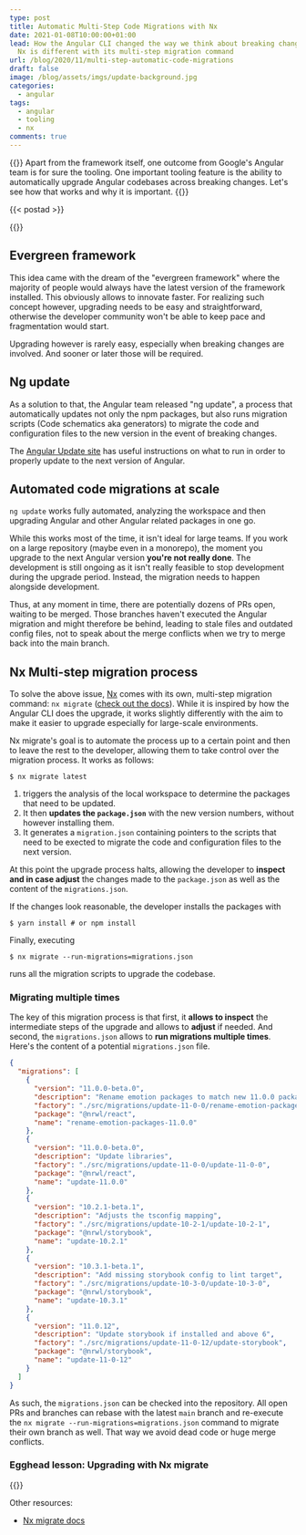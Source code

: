 ```yaml
---
type: post
title: Automatic Multi-Step Code Migrations with Nx
date: 2021-01-08T10:00:00+01:00
lead: How the Angular CLI changed the way we think about breaking changes & how
  Nx is different with its multi-step migration command
url: /blog/2020/11/multi-step-automatic-code-migrations
draft: false
image: /blog/assets/imgs/update-background.jpg
categories:
  - angular
tags:
  - angular
  - tooling
  - nx
comments: true
---
```

{{<intro>}}
  Apart from the framework itself, one outcome from Google's Angular team is for sure the tooling. One important tooling feature is the ability to automatically upgrade Angular codebases across breaking changes. Let's see how that works and why it is important.
{{</intro>}}

<!--more-->

{{< postad >}}

{{<toc>}}

## Evergreen framework

This idea came with the dream of the "evergreen framework" where the majority of people would always have the latest version of the framework installed. This obviously allows to innovate faster. For realizing such concept however, upgrading needs to be easy and straightforward, otherwise the developer community won't be able to keep pace and fragmentation would start.

Upgrading however is rarely easy, especially when breaking changes are involved. And sooner or later those will be required.

## Ng update

As a solution to that, the Angular team released "ng update", a process that automatically updates not only the npm packages, but also runs migration scripts (Code schematics aka generators) to migrate the code and configuration files to the new version in the event of breaking changes.

The [Angular Update site](https://update.angular.io) has useful instructions on what to run in order to properly update to the next version of Angular.

## Automated code migrations at scale

`ng update` works fully automated, analyzing the workspace and then upgrading Angular and other Angular related packages in one go.

While this works most of the time, it isn't ideal for large teams. If you work on a large repository (maybe even in a monorepo), the moment you upgrade to the next Angular version **you're not really done**. The development is still ongoing as it isn't really feasible to stop development during the upgrade period. Instead, the migration needs to happen alongside development.

Thus, at any moment in time, there are potentially dozens of PRs open, waiting to be merged. Those branches haven't executed the Angular migration and might therefore be behind, leading to stale files and outdated config files, not to speak about the merge conflicts when we try to merge back into the main branch.

## Nx Multi-step migration process

To solve the above issue, [Nx](https://nx.dev) comes with its own, multi-step migration command: `nx migrate` ([check out the docs](https://nx.dev/latest/cli/migrate)). While it is inspired by how the Angular CLI does the upgrade, it works slightly differently with the aim to make it easier to upgrade especially for large-scale environments.

Nx migrate's goal is to automate the process up to a certain point and then to leave the rest to the developer, allowing them to take control over the migration process. It works as follows:

```
$ nx migrate latest
```

1. triggers the analysis of the local workspace to determine the packages that need to be updated. 
1. It then **updates the `package.json`** with the new version numbers, without however installing them.
1. It generates a `migration.json` containing pointers to the scripts that need to be exected to migrate the code and configuration files to the next version.

At this point the upgrade process halts, allowing the developer to **inspect and in case adjust** the changes made to the `package.json` as well as the content of the `migrations.json`.

If the changes look reasonable, the developer installs the packages with

```
$ yarn install # or npm install
```

Finally, executing

```
$ nx migrate --run-migrations=migrations.json
```

runs all the migration scripts to upgrade the codebase.

### Migrating multiple times

The key of this migration process is that first, it **allows to inspect** the intermediate steps of the upgrade and allows to **adjust** if needed. And second, the `migrations.json` allows to **run migrations multiple times**. Here's the content of a potential `migrations.json` file.

```json
{
  "migrations": [
    {
      "version": "11.0.0-beta.0",
      "description": "Rename emotion packages to match new 11.0.0 package names",
      "factory": "./src/migrations/update-11-0-0/rename-emotion-packages-11-0-0",
      "package": "@nrwl/react",
      "name": "rename-emotion-packages-11.0.0"
    },
    {
      "version": "11.0.0-beta.0",
      "description": "Update libraries",
      "factory": "./src/migrations/update-11-0-0/update-11-0-0",
      "package": "@nrwl/react",
      "name": "update-11.0.0"
    },
    {
      "version": "10.2.1-beta.1",
      "description": "Adjusts the tsconfig mapping",
      "factory": "./src/migrations/update-10-2-1/update-10-2-1",
      "package": "@nrwl/storybook",
      "name": "update-10.2.1"
    },
    {
      "version": "10.3.1-beta.1",
      "description": "Add missing storybook config to lint target",
      "factory": "./src/migrations/update-10-3-0/update-10-3-0",
      "package": "@nrwl/storybook",
      "name": "update-10.3.1"
    },
    {
      "version": "11.0.12",
      "description": "Update storybook if installed and above 6",
      "factory": "./src/migrations/update-11-0-12/update-storybook",
      "package": "@nrwl/storybook",
      "name": "update-11-0-12"
    }
  ]
}
```

As such, the `migrations.json` can be checked into the repository. All open PRs and branches can rebase with the latest `main` branch and re-execute the `nx migrate --run-migrations=migrations.json` command to migrate their own branch as well. That way we avoid dead code or huge merge conflicts.

### Egghead lesson: Upgrading with Nx migrate

{{<egghead-lesson uid="lessons/egghead-update-your-nx-workspace-with-nx-migrations" >}}

Other resources:

- [Nx migrate docs](https://nx.dev/latest/cli/migrate)


